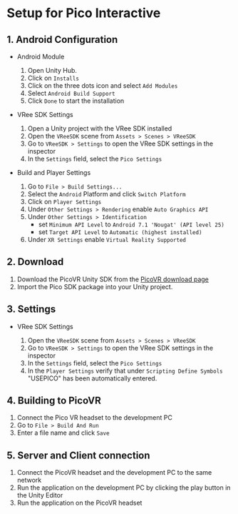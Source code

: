 # Setup for Pico Interactive

## 1. Android Configuration

- Android Module

  1. Open Unity Hub.
  1. Click on `Installs`
  1. Click on the three dots icon and select `Add Modules`
  1. Select `Android Build Support`
  1. Click `Done` to start the installation

- VRee SDK Settings

  1. Open a Unity project with the VRee SDK installed
  1. Open the `VReeSDK` scene from `Assets > Scenes > VReeSDK`
  1. Go to `VReeSDK > Settings` to open the VRee SDK settings in the inspector
  1. In the `Settings` field, select the `Pico Settings`
  
- Build and Player Settings

  1. Go to `File > Build Settings...`
  1. Select the `Android` Platform and click `Switch Platform`
  1. Click on `Player Settings`
  1. Under `Other Settings > Rendering` enable `Auto Graphics API`
  1. Under `Other Settings > Identification`
     - set `Minimum API Level` to `Android 7.1 'Nougat' (API level 25)`
     - set `Target API Level` to `Automatic (highest installed)`
  1. Under `XR Settings` enable `Virtual Reality Supported`

## 2. Download
  1. Download the PicoVR Unity SDK from the [PicoVR download page](https://developer.pico-interactive.com/sdk "PicoVR Unity SDK download page")
  1. Import the Pico SDK package into your Unity project.

## 3. Settings

- VRee SDK Settings

  1. Open the `VReeSDK` scene from `Assets > Scenes > VReeSDK`
  1. Go to `VReeSDK > Settings` to open the VRee SDK settings in the inspector
  1. In the `Settings` field, select the `Pico Settings`
  1. In the `Player Settings` verify that under `Scripting Define Symbols` "USEPICO" has been automatically entered.

## 4. Building to PicoVR

1. Connect the Pico VR headset to the development PC
1. Go to `File > Build And Run`
1. Enter a file name and click `Save`

## 5. Server and Client connection

1. Connect the PicoVR headset and the development PC to the same network
2. Run the application on the development PC by clicking the play button in the Unity Editor
3. Run the application on the PicoVR headset
